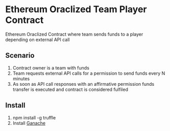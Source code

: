 # Ethereum Oraclized Team Player Contract

Ethereum Oraclized Contract where team sends funds to a player depending on external API call

## Scenario

1. Contract owner is a team with funds
2. Team requests external API calls for a permission to send funds every N minutes
3. As soon as API call responses with an affirmative permission funds transfer is executed and contract is considered fulfiled

## Install

1. npm install -g truffle
2. Install [Ganache](http://truffleframework.com/ganache/)
